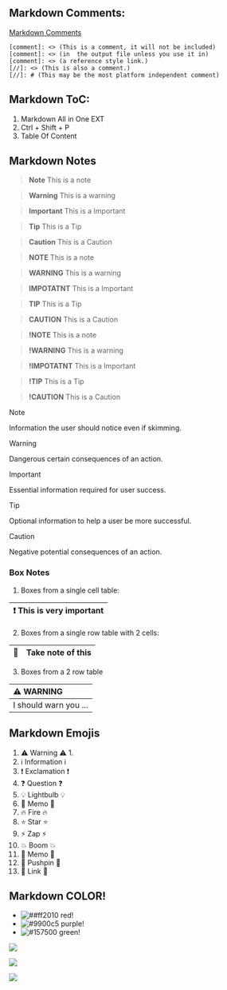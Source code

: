 ## Markdown Comments:
[Markdown Comments](https://stackoverflow.com/questions/4823468/comments-in-markdown)
```
[comment]: <> (This is a comment, it will not be included)
[comment]: <> (in  the output file unless you use it in)
[comment]: <> (a reference style link.)
[//]: <> (This is also a comment.)
[//]: # (This may be the most platform independent comment)
```

## Markdown ToC:
1. Markdown All in One EXT
2. Ctrl + Shift + P
3. Table Of Content


## Markdown Notes


> **Note**
> This is a note

> **Warning**
> This is a warning

> **Important**
> This is a Important

> **Tip**
> This is a Tip

> **Caution**
> This is a Caution


> **NOTE**
> This is a note

> **WARNING**
> This is a warning

> **IMPOTATNT**
> This is a Important

> **TIP**
> This is a Tip

> **CAUTION**
> This is a Caution

> **!NOTE**
> This is a note

> **!WARNING**
> This is a warning

> **!IMPOTATNT**
> This is a Important

> **!TIP**
> This is a Tip

> **!CAUTION**
> This is a Caution




> [!NOTE]
> Information the user should notice even if skimming.

> [!WARNING]
> Dangerous certain consequences of an action.

> [!IMPORTANT]
> Essential information required for user success.

> [!TIP]
> Optional information to help a user be more successful.

> [!CAUTION]
> Negative potential consequences of an action.




### Box Notes
1. Boxes from a single cell table:

| :exclamation:  This is very important   |
|-----------------------------------------|

2. Boxes from a single row table with 2 cells:

| :memo:        | Take note of this       |
|---------------|:------------------------|

3. Boxes from a 2 row table

| :warning: WARNING          |
|:---------------------------|
| I should warn you ...      |




## Markdown Emojis
1. :warning: Warning :warning:
   1.  
2. :information_source: Information :information_source:
3. :exclamation: Exclamation :exclamation:
4. :question: Question :question:
5. :bulb: Lightbulb :bulb:
6. :memo: Memo :memo:
7. :fire: Fire :fire:
8. :star: Star :star:
9.  :zap: Zap :zap:
10. :boom: Boom :boom:
11. :memo: Memo :memo:
12. :pushpin: Pushpin :pushpin:
13. :link: Link :link:



## Markdown COLOR!
- ![##ff2010](https://placehold.it/12/ff0000?text=+) red!
- ![#9900c5](https://placehold.it/15/9900c5?text=+) purple!
- ![#157500](https://placehold.it/20/157500?text=+) green!

![](https://placehold.it/400x90/ff0000/000000?text=IMPORTANT!)

![](https://placehold.it/400x90/ff6600/000?text=WARNING!)

![](https://placehold.it/350x90/009955/fff?text=SUCCESS!)
